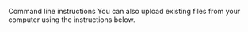 Command line instructions
You can also upload existing files from your computer using the instructions below.
